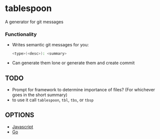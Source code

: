 # tablespoon
A generator for git messages


### Functionality
- Writes semantic git messages for you:
  ```bash
  <type>(<desc>): <summary>
  ```
- Can generate them lone or generate them and create commit

## TODO
- Prompt for framework to determine importance of files? (For whichever goes in the short summary)
- to use it call `tablespoon`, `tbl`, `tbs`, or `tbsp`

## OPTIONS
- [Javascript](https://github.com/njzydark/project-template-cli)
- [Go](https://github.com/pterm/cli-template)

